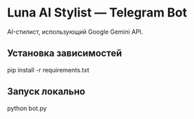 # Luna AI Stylist — Telegram Bot

AI-стилист, использующий Google Gemini API.

## Установка зависимостей
pip install -r requirements.txt

## Запуск локально
python bot.py
